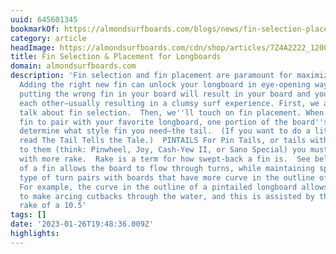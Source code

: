 ```yaml
---
uuid: 645601345
bookmarkOf: https://almondsurfboards.com/blogs/news/fin-selection-placement-for-longboards?_kx=WJeE3QQCOcj1C5-kKTUTnVQwLixGXGjdFW4dPGeJnNo%3D.Hb5zTY
category: article
headImage: https://almondsurfboards.com/cdn/shop/articles/7Z4A2222_1200x.jpg?v=1655138348
title: Fin Selection & Placement for Longboards
domain: almondsurfboards.com
description: 'Fin selection and fin placement are paramount for maximizing your equipment. 
  Adding the right new fin can unlock your longboard in eye-opening ways.  And conversely,
  putting the wrong fin in your board will result in your board and your fin fighting
  each other—usually resulting in a clumsy surf experience. First, we are going to
  talk about fin selection.  Then, we''ll touch on fin placement. When deciding which
  fin to pair with your favorite longboard, one portion of the board''s shape will
  determine what style fin you need—the tail.  (If you want to do a little extra credit,
  read The Tail Tells the Tale.)  PINTAILS For Pin Tails, or tails with a lot of curve
  to them (think: Pinwheel, Joy, Cash-Yew II, or Sano Special) you must have a fin
  with more rake.  Rake is a term for how swept-back a fin is.  See below:  The Rake
  of a fin allows the board to flow through turns, while maintaining speed.  This
  type of turn pairs with boards that have more curve in the outline of the tail. 
  For example, the curve in the outline of a pintailed longboard allows the board
  to make arcing cutbacks through the water, and this is assisted by the swept-back
  rake of a 10.5'
tags: []
date: '2023-01-26T19:48:36.009Z'
highlights:
---
```



